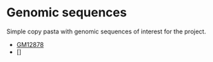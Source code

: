 Genomic sequences
=================================
Simple copy pasta with genomic sequences of interest for the project.

- [GM12878](https://www.ebi.ac.uk/ena/data/view/GCA_900232925.2)
- []
